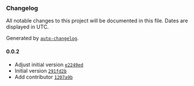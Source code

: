 ### Changelog

All notable changes to this project will be documented in this file. Dates are displayed in UTC.

Generated by [`auto-changelog`](https://github.com/CookPete/auto-changelog).

#### 0.0.2

- Adjust initial version [`e2249ed`](https://github.com/gravatar/hovercards/commit/e2249edaf8802c56aa76f3fc375a7b0ab85112f1)
- Initial version [`291fd2b`](https://github.com/gravatar/hovercards/commit/291fd2bbfdf7757fdf816f54e560287f0f43c0c6)
- Add contributor [`1207a9b`](https://github.com/gravatar/hovercards/commit/1207a9be834309733b2564ba1756daacf3ee361b)
